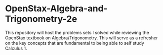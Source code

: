 # OpenStax-Algebra-and-Trigonometry-2e
This repository will host the problems sets I solved while reviewing the OpenStax textbook on Algebra/Trigonometry. This will serve as a refresher on the key concepts that are fundamental to being able to self study Calculus 1.
